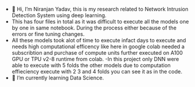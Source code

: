 - 👋 Hi, I’m Niranjan Yadav, this is my research related to Network Intrusion Detection System using deep learning.
- This has four files in total as it was difficult to execute all the models one by one in same notebook. During the process either because of the errors or fine tuning  changes.
- All these models took alot of time to execute infact days to execute and needs high computational efficency like here in google colab needed a subscribtion and purchase of compute units further executed on A100 GPU or TPU v2-8 runtime from colab. 
-In this project only DNN were able to execute with 5 folds the other models due to computation effieciency execute with 2 3 and 4 folds you can see it as in the code.
- 🌱 I’m currently learning Data Science.
<!---
k2345810/k2345810 is a ✨ special ✨ repository because its `README.md` (this file) appears on your GitHub profile.
You can click the Preview link to take a look at your changes.
--->
